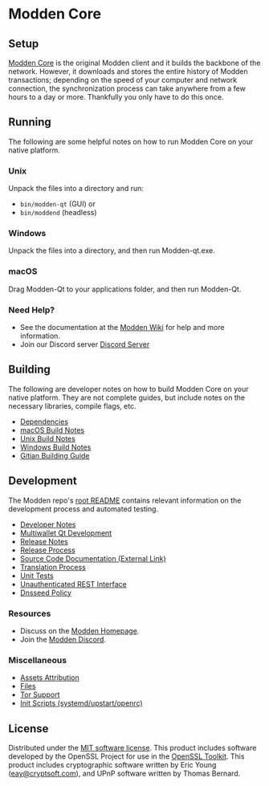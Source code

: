 Modden Core
=============

Setup
---------------------
[Modden Core](https://moddencoin.net/) is the original Modden client and it builds the backbone of the network. However, it downloads and stores the entire history of Modden transactions; depending on the speed of your computer and network connection, the synchronization process can take anywhere from a few hours to a day or more. Thankfully you only have to do this once.

Running
---------------------
The following are some helpful notes on how to run Modden Core on your native platform.

### Unix

Unpack the files into a directory and run:

- `bin/modden-qt` (GUI) or
- `bin/moddend` (headless)

### Windows

Unpack the files into a directory, and then run Modden-qt.exe.

### macOS

Drag Modden-Qt to your applications folder, and then run Modden-Qt.

### Need Help?

* See the documentation at the [Modden Wiki](https://github.com/moddencrypto/)
for help and more information.
* Join our Discord server [Discord Server](https://discord.gg/uTar2Sd)

Building
---------------------
The following are developer notes on how to build Modden Core on your native platform. They are not complete guides, but include notes on the necessary libraries, compile flags, etc.

- [Dependencies](dependencies.md)
- [macOS Build Notes](build-osx.md)
- [Unix Build Notes](build-unix.md)
- [Windows Build Notes](build-windows.md)
- [Gitian Building Guide](gitian-building.md)

Development
---------------------
The Modden repo's [root README](/README.md) contains relevant information on the development process and automated testing.

- [Developer Notes](developer-notes.md)
- [Multiwallet Qt Development](multiwallet-qt.md)
- [Release Notes](release-notes.md)
- [Release Process](release-process.md)
- [Source Code Documentation (External Link)](https://github.com/moddencrypto/)
- [Translation Process](translation_process.md)
- [Unit Tests](unit-tests.md)
- [Unauthenticated REST Interface](REST-interface.md)
- [Dnsseed Policy](dnsseed-policy.md)

### Resources
* Discuss on the [Modden Homepage](https://moddencoin.net/).
* Join the [Modden Discord](https://discord.gg/uTar2Sd).

### Miscellaneous
- [Assets Attribution](assets-attribution.md)
- [Files](files.md)
- [Tor Support](tor.md)
- [Init Scripts (systemd/upstart/openrc)](init.md)

License
---------------------
Distributed under the [MIT software license](/COPYING).
This product includes software developed by the OpenSSL Project for use in the [OpenSSL Toolkit](https://www.openssl.org/). This product includes
cryptographic software written by Eric Young ([eay@cryptsoft.com](mailto:eay@cryptsoft.com)), and UPnP software written by Thomas Bernard.
